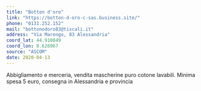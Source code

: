 ```yaml
---
title: "Botton d'oro"
link: "https://botton-d-oro-c-sas.business.site/"
phone: "0131.252.152"
mail: "bottonodoro83@tiscali.it"
address: "Via Marengo, 83 Alessandria"
coord_lat: 44.910849
coord_lon: 8.626967
source: "ASCOM"
date: 2020-04-13
---
```


Abbigliamento e merceria, vendita mascherine puro cotone lavabili.
Minima spesa 5 euro, consegna in Alessandria e provincia